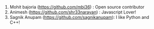 1. Mohit bajoria (https://github.com/mbj36) :  Open source contributor 
2. Animesh (https://github.com/shr33narayan) : Javascript Lover!
3. Sagnik Anupam (https://github.com/sagnikanupam): I like Python and C++!
